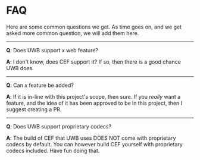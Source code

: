 # FAQ

Here are some common questions we get. As time goes on, and we get asked more common question, we will add them here.

---

**Q**: Does UWB support *x* web feature?

**A**: I don't know, does CEF support it? If so, then there is a good chance UWB does.

---

**Q**: Can *x* feature be added?

**A**: If it is in-line with this project's scope, then sure. If you *really* want a feature, and the idea of it has been approved to be in this project, then I suggest creating a PR.

---

**Q**: Does UWB support proprietary codecs?

**A**: The build of CEF that UWB uses DOES NOT come with proprietary codecs by default. You can however build CEF yourself with proprietary codecs included. Have fun doing that.
